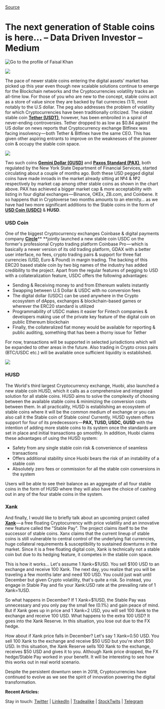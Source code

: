 [Source](https://medium.com/datadriveninvestor/the-next-generation-of-stable-coins-is-here-69caf2a6b058 "Permalink to The next generation of Stable coins is here… – Data Driven Investor – Medium")

# The next generation of Stable coins is here… – Data Driven Investor – Medium

![Go to the profile of Faisal Khan][1]

![][2]

The pace of newer stable coins entering the digital assets' market has picked up this year even though new scalable solutions continue to emerge for the Blockchain networks and the Cryptocurrencies volatility tracks an all-time low. For those of you who are new to the concept, stable coins act as a store of value since they are backed by fiat currencies (1:1), most notably to the U.S dollar. The peg also addresses the problem of volatility for which Cryptocurrencies have been traditionally criticized. The oldest stable coin [**Tether (USDT)**][3], however, has been embroiled in a spiral of never-ending controversies. Tether dropped to as low as $0.84 against the US dollar on news reports that Cryptocurrency exchange Bitfinex was facing insolvency — both Tether & Bitfinex have the same CEO. This has given other aspiring entrants to improve on the weaknesses of the pioneer coin & occupy the stable coin space.

![][4]

Two such coins [**Gemini Dollar (GUSD)**][5] and [**Paxos Standard (PAX)**][6], both regulated by the New York State Department of Financial Services, started circulating about a couple of months ago. Both these USD pegged digital coins have made inroads in the market already sitting at №4 & №2 respectively by market cap among other stable coins as shown in the chart above. PAX has achieved a bigger market cap & more acceptability with listing in four digital exchanges — Binance, OKEx, ZB.com, and Coinbene. It so happens that in Cryptoverse two months amounts to an eternity… as we have had two more significant additions to the Stable coins in the form of [**USD Coin (USDC)**][7] & **HUSD**.

### USD Coin

One of the biggest Cryptocurrency exchanges Coinbase & digital payments company [**Circle**][8]** **jointly launched a new stable coin USDC on the former's professional Crypto trading platform Coinbase Pro — which is basically a newer version of its old trading platform, GDAX with a better user interface, no fees, crypto trading pairs & support for three fiat currencies (USD, Euro & Pound) in margin trading. The backing of this ERC20 based stable coin by two big names of the industry has added credibility to the project. Apart from the regular features of pegging to USD with a collateralization feature, USDC offers the following advantages:
* Sending & Receiving money to and from Ethereum wallets instantly
* Swapping between U.S Dollar & USDC with no conversion fees
* The digital dollar (USDC) can be used anywhere in the Crypto ecosystem of dApps, exchanges & blockchain-based games or wherever the ERC20 standard is utilized
* Programmability of USDC makes it easier for Fintech companies & developers making use of the private key feature of the digital coin on public Ethereum blockchain
* Finally, the collateralized fiat money would be available for reporting & public auditing, something that has been a thorny issue for Tether

For now, transactions will be supported in selected jurisdictions which will be expanded to other areas in the future. Also trading in Crypto cross pairs (BTC/USDC etc.) will be available once sufficient liquidity is established.

![][9]

### HUSD

The World's third largest Cryptocurrency exchange, Huobi, also launched a new stable coin HUSD, which it calls as a comprehensive and integrated solution for all stable coins. HUSD aims to solve the complexity of choosing between the available stable coins & minimizing the conversion costs between them. In all practicality, HUSD is establishing an ecosystem of stable coins where it will be the common medium of exchange or you can also call it the Stable coin of Stable coins! Currently, HUSD system offers support for four of its predecessors — **PAX, TUSD, USDC, GUSD** with the intention of adding more stable coins to its system once the standards are set in place and initial transactions go smoothly. In addition, Huobi claims these advantages of using the HUSD system:
* Safety from any single stable coin risk & convenience of seamless transactions
* Offers additional stability since Huobi bears the risk of an instability of a stable coin
* Absolutely zero fees or commission for all the stable coin conversions in the system

Users will be able to see their balance as an aggregate of all four stable coins in the form of HUSD where they will also have the choice of cashing out in any of the four stable coins in the system.

### Xank

And finally, I would like to briefly talk about an upcoming project called [**Xank**][10] — a free floating Cryptocurrency with price volatility and an innovative new feature called the "Stable Pay". The project claims itself to be the successor of stable coins. Xanx claims that the current lineup of stable coins is still vulnerable to central control of the underlying fiat currencies, huge collateral requirements & susceptibility to sustained downturns in the market. Since it is a free floating digital coin, Xank is technically not a stable coin but due to its hedging feature, it competes in the stable coin space.

This is how it works… Let's assume 1 Xank=$1USD. You sell $100 USD to an exchange and receive 100 Xank. The next day, you realize that you will be traveling a few months later and need 100 USD. You could just wait until December but given Crypto volatility, that's quite a risk. So instead, you engage in Stable Pay and fix your Xank:USD rate at the prevailing rate of 1 Xank=1USD.

So what happens in December? If 1 Xank=$1USD, the Stable Pay was unnecessary and you only pay the small fee (0.1%) and gain peace of mind. But if Xank goes up in price and 1 Xank=2 USD, you will sell 100 Xank to the exchange and receive 100 USD. What happens to the extra 100 USD? It goes into the Xank Reserve. In this situation, you lose out due to the FX hedge.

How about if Xank price falls in December? Let's say 1 Xank=0.50 USD. You sell 100 Xank to the exchange and receive $50 USD but you're short $50 USD. In this situation, the Xank Reserve sells 100 Xank to the exchange, receives $50 USD and gives it to you. Although Xank price dropped, the FX hedge/Stable Pay worked in your benefit. It will be interesting to see how this works out in real world scenario.

Despite the persistent downturn seen in 2018, Cryptocurrencies have continued to evolve as we see the spirit of innovation powering the digital transformation.

**Recent Articles:**

Stay in touch: [Twitter][11] | [LinkedIn][12] | [Tradealike][13] | [StockTwits][14] | [Telegram][15]

[1]: https://cdn-images-1.medium.com/fit/c/100/100/1*CulJK76n2Bh9toxVA0yScg.jpeg
[2]: https://cdn-images-1.medium.com/max/1600/0*rTb7n-xt5fc6Ay58
[3]: https://tether.to/
[4]: https://cdn-images-1.medium.com/max/1600/0*jFYRD4fSpb8rQfDK
[5]: https://gemini.com/dollar/
[6]: https://www.paxos.com/standard/
[7]: https://www.circle.com/en/usdc
[8]: https://www.circle.com/
[9]: https://cdn-images-1.medium.com/max/1600/0*dqZERAaip04mvZwD
[10]: https://xank.io/
[11]: https://twitter.com/fklivestolearn
[12]: https://www.linkedin.com/in/faisal-khan-2a3009b/
[13]: http://www.tradealike.com/
[14]: https://stocktwits.com/trade_nut
[15]: https://t.me/joinchat/IWzyHBGWCFwPQTe8Tm5H_Q

